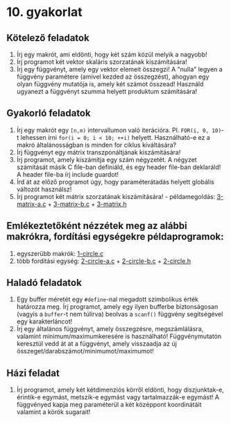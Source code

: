 # 10. gyakorlat


## Kötelező feladatok

1. Írj egy makrót, ami eldönti, hogy két szám közül melyik a nagyobb!
1. Írj programot két vektor skaláris szorzatának kiszámítására!
1. Írj egy függvényt, amely egy vektor elemeit összegzi! A "nulla" legyen a függvény paramétere (amivel kezded az összegzést), ahogyan egy olyan függvény mutatója is, amely két számot összead! Használd ugyanezt a függvényt szumma helyett produktum számítására!

## Gyakorló feladatok

1. Írj egy makrót egy `[n,m)` intervallumon való iterációra. Pl. `FOR(i, 0, 10)`-t lehessen írni `for(i = 0; i < 10; ++i)` helyett. Használható-e ez a makró általánosságban is minden for ciklus kiváltására?
1. Írj függvényt egy mátrix transzponáltjának kiszámítására!
1. Írj programot, amely kiszámítja egy szám négyzetét. A négyzet számítását másik C file-ban definiáld, és egy header file-ban deklaráld! A header file-ba írj include guardot!
1. Írd át az előző programot úgy, hogy paraméterátadás helyett globális változót használsz!
1. Írj programot két mátrix szorzatának kiszámítására! - példamegoldás: [3-matrix-a.c](3-matrix-a.c) + [3-matrix-b.c](3-matrix-b.c) + [3-matrix.h](3-matrix.h)


## Emlékeztetőként nézzétek meg az alábbi makrókra, fordítási egységekre példaprogramok:
1. egyszerűbb makrók: [1-circle.c](1-circle.c)
1. több fordítási egység: [2-circle-a.c](2-circle-a.c) + [2-circle-b.c](2-circle-b.c) + [2-circle.h](2-circle.h)

## Haladó feladatok
1. Egy buffer méretét egy `#define`-nal megadott szimbolikus érték határozza meg. Írj programot, amely egy ilyen bufferbe biztonságosan (vagyis a `buffer`-t nem túlírva) beolvas a `scanf()` függvény segítségével egy karakterláncot!
1. Írj egy általános függvényt, amely összegzésre, megszámlálásra, valamint minimum/maximumkeresére is használható! Függvénymutatón keresztül vedd át at a függvényt, amely visszaadja az új összeget/darabszámot/minimumot/maximumot!

## Házi feladat
1. Írj programot, amely két kétdimenziós körről eldönti, hogy diszjunktak-e, érintik-e egymást, metszik-e egymást vagy tartalmazzák-e egymást! A függvényed kapja meg paraméterül a két középpont koordinátáit valamint a körök sugarait!
